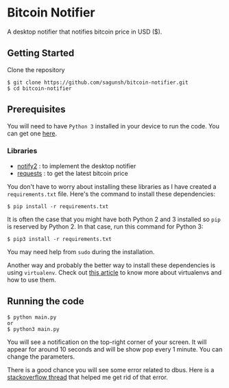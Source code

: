 # Bitcoin Notifier

A desktop notifier that notifies bitcoin price in USD ($).

## Getting Started

Clone the repository

    $ git clone https://github.com/sagunsh/bitcoin-notifier.git
    $ cd bitcoin-notifier

## Prerequisites

You will need to have `Python 3` installed in your device to run the code. You can get one [here](https://www.python.org/downloads/).

### Libraries
* [notify2](http://notify2.readthedocs.io/en/latest/) : to implement the desktop notifier
* [requests](http://docs.python-requests.org/en/master/) : to get the latest bitcoin price

You don't have to worry about installing these libraries as I have created a `requirements.txt` file. Here's the command to install these dependencies:

    $ pip install -r requirements.txt

It is often the case that you might have both Python 2 and 3 installed so `pip` is reserved by Python 2. In that case, run this command for Python 3:

    $ pip3 install -r requirements.txt

You may need help from `sudo` during the installation.

Another way and probably the better way to install these dependencies is using `virtualenv`. Check out [this article](http://docs.python-guide.org/en/latest/dev/virtualenvs/) to know more about virtualenvs and how to use them.

## Running the code

    $ python main.py
    or
    $ python3 main.py
    
You will see a notification on the top-right corner of your screen. It will appear for around 10 seconds and will be show pop every 1 minute. You can change the parameters.

There is a good chance you will see some error related to dbus. Here is a [stackoverflow thread](https://stackoverflow.com/questions/13365697/install-python-dbus-in-virtualenv) that helped me get rid of that error.